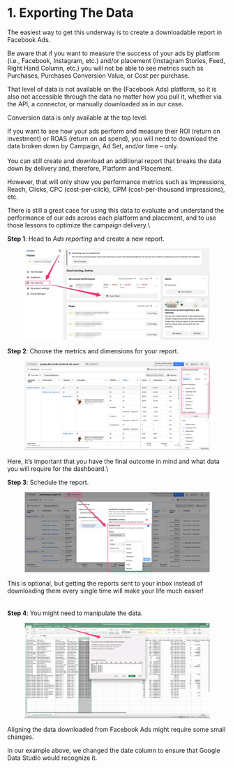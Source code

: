 # 1. Exporting The Data

The easiest way to get this underway is to create a downloadable report in Facebook Ads.

Be aware that if you want to measure the success of your ads by platform (i.e., Facebook, Instagram, etc.) and/or placement (Instagram Stories, Feed, Right Hand Column, etc.) you will not be able to see metrics such as Purchases, Purchases Conversion Value, or Cost per purchase.

That level of data is not available on the (Facebook Ads) platform, so it is also not accessible through the data no matter how you pull it, whether via the API, a connector, or manually downloaded as in our case.

Conversion data is only available at the top level.

If you want to see how your ads perform and measure their ROI (return on investment) or ROAS (return on ad spend), you will need to download the data broken down by Campaign, Ad Set, and/or time – only.\
\
You can still create and download an additional report that breaks the data down by delivery and, therefore, Platform and Placement.

However, that will only show you performance metrics such as Impressions, Reach, Clicks, CPC (cost-per-click), CPM (cost-per-thousand impressions), etc.

There is still a great case for using this data to evaluate and understand the performance of our ads across each platform and placement, and to use those lessons to optimize the campaign delivery.\


**Step 1**: Head to _Ads reporting_ and create a new report.

<figure><img src="../../.gitbook/assets/image (6).png" alt=""><figcaption></figcaption></figure>

**Step 2**: Choose the metrics and dimensions for your report.

<figure><img src="../../.gitbook/assets/image (54).png" alt=""><figcaption></figcaption></figure>

Here, it’s important that you have the final outcome in mind and what data you will require for the dashboard.\


**Step 3**: Schedule the report.

<figure><img src="../../.gitbook/assets/image (49).png" alt=""><figcaption></figcaption></figure>

This is optional, but getting the reports sent to your inbox instead of downloading them every single time will make your life much easier!\
\
\
**Step 4**: You might need to manipulate the data.

<figure><img src="../../.gitbook/assets/image (33).png" alt=""><figcaption></figcaption></figure>

Aligning the data downloaded from Facebook Ads might require some small changes.

In our example above, we changed the date column to ensure that Google Data Studio would recognize it.
